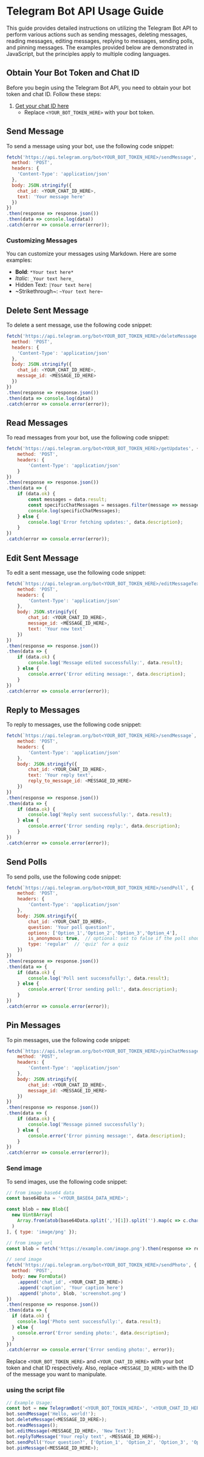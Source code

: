 # Telegram Bot API Usage Guide

This guide provides detailed instructions on utilizing the Telegram Bot API to perform various actions such as sending messages, deleting messages, reading messages, editing messages, replying to messages, sending polls, and pinning messages. The examples provided below are demonstrated in JavaScript, but the principles apply to multiple coding languages.

## Obtain Your Bot Token and Chat ID

Before you begin using the Telegram Bot API, you need to obtain your bot token and chat ID. Follow these steps:

1. [Get your chat ID here](https://api.telegram.org/bot<YOUR_BOT_TOKEN_HERE>/getUpdates)
   - Replace `<YOUR_BOT_TOKEN_HERE>` with your bot token.

## Send Message

To send a message using your bot, use the following code snippet:

```javascript
fetch('https://api.telegram.org/bot<YOUR_BOT_TOKEN_HERE>/sendMessage', {
  method: 'POST',
  headers: {
    'Content-Type': 'application/json'
  },
  body: JSON.stringify({
    chat_id: <YOUR_CHAT_ID_HERE>,
    text: 'Your message here'
  })
})
.then(response => response.json())
.then(data => console.log(data))
.catch(error => console.error(error));
```

### Customizing Messages

You can customize your messages using Markdown. Here are some examples:

- **Bold**: `*Your text here*`
- *Italic*: `_Your text here_`
- Hidden Text: `|Your text here|`
- ~Strikethrough~: `~Your text here~`

## Delete Sent Message

To delete a sent message, use the following code snippet:

```javascript
fetch('https://api.telegram.org/bot<YOUR_BOT_TOKEN_HERE>/deleteMessage', {
  method: 'POST',
  headers: {
    'Content-Type': 'application/json'
  },
  body: JSON.stringify({
    chat_id: <YOUR_CHAT_ID_HERE>,
    message_id: <MESSAGE_ID_HERE>
  })
})
.then(response => response.json())
.then(data => console.log(data))
.catch(error => console.error(error));
```

## Read Messages

To read messages from your bot, use the following code snippet:

```javascript
fetch('https://api.telegram.org/bot<YOUR_BOT_TOKEN_HERE>/getUpdates', {
    method: 'POST',
    headers: {
        'Content-Type': 'application/json'
    }
})
.then(response => response.json())
.then(data => {
    if (data.ok) {
        const messages = data.result;
        const specificChatMessages = messages.filter(message => message.message.chat.id === <YOUR_CHAT_ID_HERE>);
        console.log(specificChatMessages);
    } else {
        console.log('Error fetching updates:', data.description);
    }
})
.catch(error => console.error(error));
```

## Edit Sent Message

To edit a sent message, use the following code snippet:

```javascript
fetch(`https://api.telegram.org/bot<YOUR_BOT_TOKEN_HERE>/editMessageText`, {
    method: 'POST',
    headers: {
        'Content-Type': 'application/json'
    },
    body: JSON.stringify({
        chat_id: <YOUR_CHAT_ID_HERE>,
        message_id: <MESSAGE_ID_HERE>,
        text: 'Your new text'
    })
})
.then(response => response.json())
.then(data => {
    if (data.ok) {
        console.log('Message edited successfully:', data.result);
    } else {
        console.error('Error editing message:', data.description);
    }
})
.catch(error => console.error(error));
```

## Reply to Messages

To reply to messages, use the following code snippet:

```javascript
fetch(`https://api.telegram.org/bot<YOUR_BOT_TOKEN_HERE>/sendMessage`, {
    method: 'POST',
    headers: {
        'Content-Type': 'application/json'
    },
    body: JSON.stringify({
        chat_id: <YOUR_CHAT_ID_HERE>,
        text: 'Your reply text',
        reply_to_message_id: <MESSAGE_ID_HERE>
    })
})
.then(response => response.json())
.then(data => {
    if (data.ok) {
        console.log('Reply sent successfully:', data.result);
    } else {
        console.error('Error sending reply:', data.description);
    }
})
.catch(error => console.error(error));
```

## Send Polls

To send polls, use the following code snippet:

```javascript
fetch(`https://api.telegram.org/bot<YOUR_BOT_TOKEN_HERE>/sendPoll`, {
    method: 'POST',
    headers: {
        'Content-Type': 'application/json'
    },
    body: JSON.stringify({
        chat_id: <YOUR_CHAT_ID_HERE>,
        question: 'Your poll question?',
        options: ['Option_1','Option_2','Option_3','Option_4'],
        is_anonymous: true,  // optional: set to false if the poll should be public
        type: 'regular'  // 'quiz' for a quiz
    })
})
.then(response => response.json())
.then(data => {
    if (data.ok) {
        console.log('Poll sent successfully:', data.result);
    } else {
        console.error('Error sending poll:', data.description);
    }
})
.catch(error => console.error(error));
```

## Pin Messages

To pin messages, use the following code snippet:

```javascript
fetch(`https://api.telegram.org/bot<YOUR_BOT_TOKEN_HERE>/pinChatMessage`, {
    method: 'POST',
    headers: {
        'Content-Type': 'application/json'
    },
    body: JSON.stringify({
        chat_id: <YOUR_CHAT_ID_HERE>,
        message_id: <MESSAGE_ID_HERE>
    })
})
.then(response => response.json())
.then(data => {
    if (data.ok) {
        console.log('Message pinned successfully');
    } else {
        console.error('Error pinning message:', data.description);
    }
})
.catch(error => console.error(error));
```
### Send image

To send images, use the following code snippet:

```javascript
// from image base64 data
const base64Data = '<YOUR_BASE64_DATA_HERE>';

const blob = new Blob([
  new Uint8Array(
    Array.from(atob(base64Data.split(',')[1]).split('').map(c => c.charCodeAt(0)))
  )
], { type: 'image/png' });

// from image url
const blob = fetch('https://example.com/image.png').then(response => response.blob());

// send image
fetch('https://api.telegram.org/bot<YOUR_BOT_TOKEN_HERE>/sendPhoto', {
  method: 'POST',
  body: new FormData()
    .append('chat_id', <YOUR_CHAT_ID_HERE>)
    .append('caption', 'Your caption here')
    .append('photo', blob, 'screenshot.png')
})
.then(response => response.json())
.then(data => {
  if (data.ok) {
    console.log('Photo sent successfully:', data.result);
  } else {
    console.error('Error sending photo:', data.description);
  }
})
.catch(error => console.error('Error sending photo:', error));
```
Replace `<YOUR_BOT_TOKEN_HERE>` and `<YOUR_CHAT_ID_HERE>` with your bot token and chat ID respectively. Also, replace `<MESSAGE_ID_HERE>` with the ID of the message you want to manipulate.
### using the script file 
```javascript
// Example Usage:
const bot = new TelegramBot('<YOUR_BOT_TOKEN_HERE>', '<YOUR_CHAT_ID_HERE>');
bot.sendMessage('Hello, world!');
bot.deleteMessage(<MESSAGE_ID_HERE>);
bot.readMessages();
bot.editMessage(<MESSAGE_ID_HERE>, 'New Text');
bot.replyToMessage('Your reply text', <MESSAGE_ID_HERE>);
bot.sendPoll('Your question?', ['Option_1', 'Option_2', 'Option_3', 'Option_4']);
bot.pinMessage(<MESSAGE_ID_HERE>);
```
